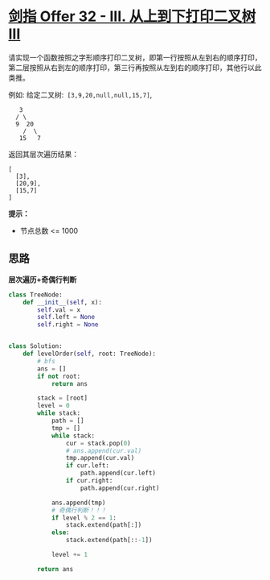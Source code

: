 # [剑指 Offer 32 - III. 从上到下打印二叉树 III](https://leetcode.cn/problems/cong-shang-dao-xia-da-yin-er-cha-shu-iii-lcof/)

请实现一个函数按照之字形顺序打印二叉树，即第一行按照从左到右的顺序打印，第二层按照从右到左的顺序打印，第三行再按照从左到右的顺序打印，其他行以此类推。

 

例如:
给定二叉树:` [3,9,20,null,null,15,7]`,

       3
      / \
      9  20
        /  \
       15   7

返回其层次遍历结果：

```
[
  [3],
  [20,9],
  [15,7]
]
```

**提示：**

- 节点总数 <= 1000

  

## 思路

**层次遍历+奇偶行判断**

```python
class TreeNode:
    def __init__(self, x):
        self.val = x
        self.left = None
        self.right = None


class Solution:
    def levelOrder(self, root: TreeNode):
        # bfs
        ans = []
        if not root:
            return ans

        stack = [root]
        level = 0
        while stack:
            path = []
            tmp = []
            while stack:
                cur = stack.pop(0)
                # ans.append(cur.val)
                tmp.append(cur.val)
                if cur.left:
                    path.append(cur.left)
                if cur.right:
                    path.append(cur.right)

            ans.append(tmp)
            # 奇偶行判断！！！
            if level % 2 == 1:
                stack.extend(path[:])
            else:
                stack.extend(path[::-1])

            level += 1

        return ans
```

